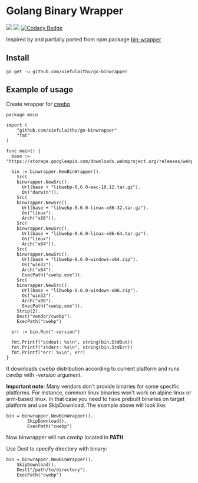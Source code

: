 # Golang Binary Wrapper

[![](https://img.shields.io/badge/docs-godoc-blue.svg)](https://godoc.org/github.com/xiefulaithu/go-binwrapper)
[![](https://circleci.com/gh/xiefulaithu/go-binwrapper.png?circle-token=cf936dc931a1c9d0056377518a0d7ee385d7fd9e)](https://circleci.com/gh/xiefulaithu/go-binwrapper)
[![Codacy Badge](https://api.codacy.com/project/badge/Grade/3b76e4623faf4575ac5431b3f45c40df)](https://www.codacy.com/app/xiefulaithu/go-binwrapper?utm_source=github.com&amp;utm_medium=referral&amp;utm_content=xiefulaithu/go-binwrapper&amp;utm_campaign=Badge_Grade)

Inspired by and partially ported from npm package [bin-wrapper](https://github.com/kevva/bin-wrapper)

## Install

```go get -u github.com/xiefulaithu/go-binwrapper```

## Example of usage

Create wrapper for [cwebp](https://developers.google.com/speed/webp/docs/cwebp)

```
package main

import (
	"github.com/xiefulaithu/go-binwrapper"
	"fmt"
)

func main() {
  base := "https://storage.googleapis.com/downloads.webmproject.org/releases/webp/"

  bin := binwrapper.NewBinWrapper().
    Src(
    binwrapper.NewSrc().
      Url(base + "libwebp-0.6.0-mac-10.12.tar.gz").
      Os("darwin")).
    Src(
    binwrapper.NewSrc().
      Url(base + "libwebp-0.6.0-linux-x86-32.tar.gz").
      Os("linux").
      Arch("x86")).
    Src(
    binwrapper.NewSrc().
      Url(base + "libwebp-0.6.0-linux-x86-64.tar.gz").
      Os("linux").
      Arch("x64")).
    Src(
    binwrapper.NewSrc().
      Url(base + "libwebp-0.6.0-windows-x64.zip").
      Os("win32").
      Arch("x64").
      ExecPath("cwebp.exe")).
    Src(
    binwrapper.NewSrc().
      Url(base + "libwebp-0.6.0-windows-x86.zip").
      Os("win32").
      Arch("x86").
      ExecPath("cwebp.exe")).
    Strip(2).
    Dest("vendor/cwebp").
    ExecPath("cwebp")

  err := bin.Run("-version")

  fmt.Printf("stdout: %s\n", string(bin.StdOut))
  fmt.Printf("stderr: %s\n", string(bin.StdErr))
  fmt.Printf("err: %v\n", err)
}
```

It downloads cwebp distribution according to current platform and runs *cwebp* with *-version* argument.

**Important note**: Many vendors don't provide binaries for some specific platforms. For instance, common linux binaries won't work on alpine linux or arm-based linux. In that case you need to have prebuilt binaries on target platform and use SkipDownload. The example above will look like:

```
bin = binwrapper.NewBinWrapper().
		SkipDownload().
		ExecPath("cwebp")
```

Now binwrapper will run *cwebp* located in **PATH**

Use Dest to specify directory with binary:

```
bin = binwrapper.NewBinWrapper().
    SkipDownload().
    Dest("/path/to/directory").
    ExecPath("cwebp")
```
